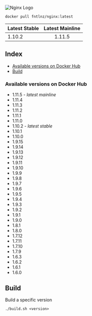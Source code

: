 ![Nginx Logo](http://i.imgur.com/DhBbBQF.png)

```
docker pull fntlnz/nginx:latest
```

| Latest Stable | Latest Mainline      |
| ------------- |:--------------------:|
| 1.10.2        | 1.11.5               |

## Index
- [Available versions on Docker Hub](#available-versions-on-docker-hub)
- [Build](#build)

### Available versions on Docker Hub

- 1.11.5 - *latest mainline*
- 1.11.4
- 1.11.3
- 1.11.2
- 1.11.1
- 1.11.0
- 1.10.2 - *latest stable*
- 1.10.1
- 1.10.0
- 1.9.15
- 1.9.14
- 1.9.13
- 1.9.12
- 1.9.11
- 1.9.10
- 1.9.9
- 1.9.8
- 1.9.7
- 1.9.6
- 1.9.5
- 1.9.4
- 1.9.3
- 1.9.2
- 1.9.1
- 1.9.0
- 1.8.1
- 1.8.0
- 1.7.12
- 1.7.11
- 1.7.10
- 1.7.9
- 1.6.3
- 1.6.2
- 1.6.1
- 1.6.0

## Build

Build a specific version
```
./build.sh <version>
```
